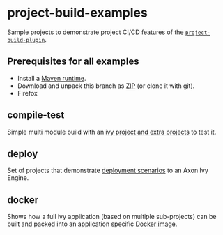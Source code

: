 # project-build-examples
Sample projects to demonstrate project CI/CD features of the [`project-build-plugin`](http://axonivy.github.io/project-build-plugin/snapshot).

## Prerequisites for all examples
- Install a [Maven runtime](https://maven.apache.org/install.html).
- Download and unpack this branch as [ZIP](https://github.com/axonivy/project-build-examples/archive/master.zip) (or clone it with git).
- Firefox

## compile-test
Simple multi module build with an [ivy project and extra projects](compile-test) to test it.

## deploy
Set of projects that demonstrate [deployment scenarios](deploy) to an Axon Ivy Engine.

## docker
Shows how a full ivy application (based on multiple sub-projects) can be built and packed into an application specific [Docker image](docker).
